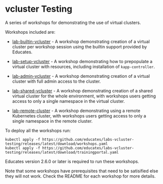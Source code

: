 vcluster Testing
================

A series of workshops for demonstrating the use of virtual clusters.

Workshops included are:

* [lab-builtin-vcluster](workshops/lab-builtin-vcluster) - A workshop
  demonstrating creation of a virtual cluster per workshop session using the
  builtin support provided by Educates.

* [lab-setup-vcluster](workshops/lab-setup-vcluster) - A workshop demonstrating
  how to prepopulate a virtual cluster with resources, including installation of
  `kapp-controller`.

* [lab-admin-vcluster](workshops/lab-admin-vcluster) - A workshop demonstrating
  creation of a virtual cluster with full admin access to the cluster.

* [lab-shared-vcluster](workshops/lab-shared-vcluster) - A workshop
  demonstrating creation of a shared virtual cluster for the whole environment,
  with workshops users getting access to only a single namespace in the virtual
  cluster.

* [lab-remote-cluster](workshops/lab-remote-cluster) - A workshop demonstrating
  using a remote Kubernetes cluster, with workshops users getting access to only
  a single namespace in the remote cluster.

To deploy all the workshops run:

```
kubectl apply -f https://github.com/educates/labs-vcluster-testing/releases/latest/download/workshops.yaml
kubectl apply -f https://github.com/educates/labs-vcluster-testing/releases/latest/download/trainingportal.yaml
```

Educates version 2.6.0 or later is required to run these workshops.

Note that some workshops have prerequisites that need to be satisified else they
will not work. Check the README for each workshop for more details.

